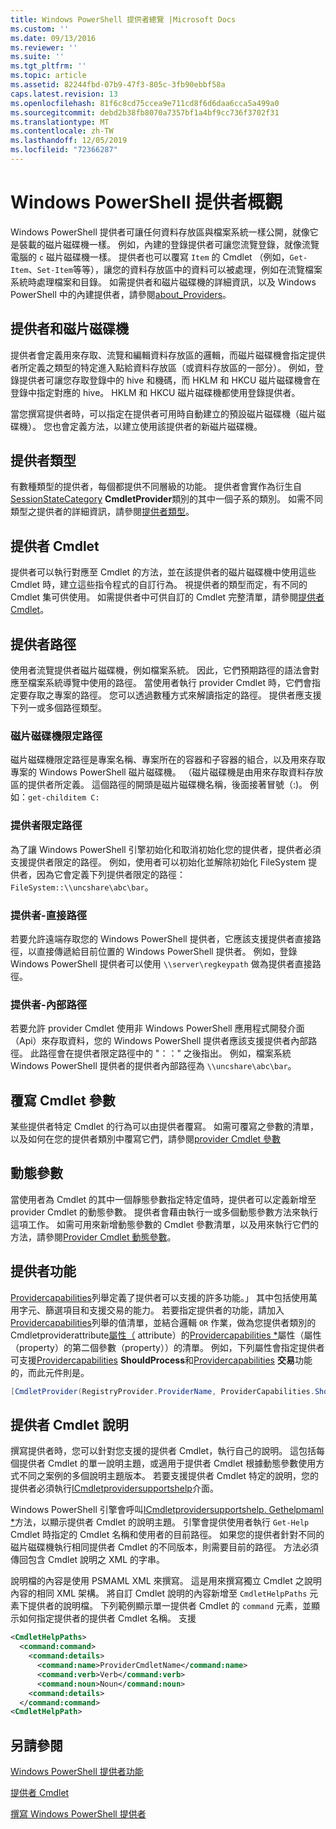 ```yaml
---
title: Windows PowerShell 提供者總覽 |Microsoft Docs
ms.custom: ''
ms.date: 09/13/2016
ms.reviewer: ''
ms.suite: ''
ms.tgt_pltfrm: ''
ms.topic: article
ms.assetid: 82244fbd-07b9-47f3-805c-3fb90ebbf58a
caps.latest.revision: 13
ms.openlocfilehash: 81f6c8cd75ccea9e711cd8f6d6daa6cca5a499a0
ms.sourcegitcommit: debd2b38fb8070a7357bf1a4bf9cc736f3702f31
ms.translationtype: MT
ms.contentlocale: zh-TW
ms.lasthandoff: 12/05/2019
ms.locfileid: "72366287"
---
```

# <a name="windows-powershell-provider-overview"></a>Windows PowerShell 提供者概觀

Windows PowerShell 提供者可讓任何資料存放區與檔案系統一樣公開，就像它是裝載的磁片磁碟機一樣。 例如，內建的登錄提供者可讓您流覽登錄，就像流覽電腦的 `c` 磁片磁碟機一樣。 提供者也可以覆寫 `Item` 的 Cmdlet （例如，`Get-Item`、`Set-Item`等等），讓您的資料存放區中的資料可以被處理，例如在流覽檔案系統時處理檔案和目錄。 如需提供者和磁片磁碟機的詳細資訊，以及 Windows PowerShell 中的內建提供者，請參閱[about_Providers](/powershell/module/microsoft.powershell.core/about/about_providers)。

## <a name="providers-and-drives"></a>提供者和磁片磁碟機

提供者會定義用來存取、流覽和編輯資料存放區的邏輯，而磁片磁碟機會指定提供者所定義之類型的特定進入點給資料存放區（或資料存放區的一部分）。 例如，登錄提供者可讓您存取登錄中的 hive 和機碼，而 HKLM 和 HKCU 磁片磁碟機會在登錄中指定對應的 hive。 HKLM 和 HKCU 磁片磁碟機都使用登錄提供者。

當您撰寫提供者時，可以指定在提供者可用時自動建立的預設磁片磁碟機（磁片磁碟機）。 您也會定義方法，以建立使用該提供者的新磁片磁碟機。

## <a name="type-of-providers"></a>提供者類型

有數種類型的提供者，每個都提供不同層級的功能。 提供者會實作為衍生自[SessionStateCategory](/dotnet/api/system.management.automation.sessionstatecategory?view=pscore-6.2.0) **CmdletProvider**類別的其中一個子系的類別。 如需不同類型之提供者的詳細資訊，請參閱[提供者類型](./provider-types.md)。

## <a name="provider-cmdlets"></a>提供者 Cmdlet

提供者可以執行對應至 Cmdlet 的方法，並在該提供者的磁片磁碟機中使用這些 Cmdlet 時，建立這些指令程式的自訂行為。 視提供者的類型而定，有不同的 Cmdlet 集可供使用。 如需提供者中可供自訂的 Cmdlet 完整清單，請參閱[提供者 Cmdlet](./provider-cmdlets.md)。

## <a name="provider-paths"></a>提供者路徑

使用者流覽提供者磁片磁碟機，例如檔案系統。 因此，它們預期路徑的語法會對應至檔案系統導覽中使用的路徑。 當使用者執行 provider Cmdlet 時，它們會指定要存取之專案的路徑。 您可以透過數種方式來解讀指定的路徑。 提供者應支援下列一或多個路徑類型。

### <a name="drive-qualified-paths"></a>磁片磁碟機限定路徑

磁片磁碟機限定路徑是專案名稱、專案所在的容器和子容器的組合，以及用來存取專案的 Windows PowerShell 磁片磁碟機。 （磁片磁碟機是由用來存取資料存放區的提供者所定義。 這個路徑的開頭是磁片磁碟機名稱，後面接著冒號（:)。 例如：`get-childitem C:`

### <a name="provider-qualified-paths"></a>提供者限定路徑

為了讓 Windows PowerShell 引擎初始化和取消初始化您的提供者，提供者必須支援提供者限定的路徑。 例如，使用者可以初始化並解除初始化 FileSystem 提供者，因為它會定義下列提供者限定的路徑： `FileSystem::\\uncshare\abc\bar`。

### <a name="provider-direct-paths"></a>提供者-直接路徑

若要允許遠端存取您的 Windows PowerShell 提供者，它應該支援提供者直接路徑，以直接傳遞給目前位置的 Windows PowerShell 提供者。 例如，登錄 Windows PowerShell 提供者可以使用 `\\server\regkeypath` 做為提供者直接路徑。

### <a name="provider-internal-paths"></a>提供者-內部路徑

若要允許 provider Cmdlet 使用非 Windows PowerShell 應用程式開發介面（Api）來存取資料，您的 Windows PowerShell 提供者應該支援提供者內部路徑。 此路徑會在提供者限定路徑中的 "：：" 之後指出。 例如，檔案系統 Windows PowerShell 提供者的提供者內部路徑為 `\\uncshare\abc\bar`。

## <a name="overriding-cmdlet-parameters"></a>覆寫 Cmdlet 參數

某些提供者特定 Cmdlet 的行為可以由提供者覆寫。 如需可覆寫之參數的清單，以及如何在您的提供者類別中覆寫它們，請參閱[provider Cmdlet 參數](./provider-cmdlet-parameters.md)

## <a name="dynamic-parameters"></a>動態參數

當使用者為 Cmdlet 的其中一個靜態參數指定特定值時，提供者可以定義新增至 provider Cmdlet 的動態參數。 提供者會藉由執行一或多個動態參數方法來執行這項工作。 如需可用來新增動態參數的 Cmdlet 參數清單，以及用來執行它們的方法，請參閱[Provider Cmdlet 動態參數](./provider-cmdlet-dynamic-parameters.md)。

## <a name="provider-capabilities"></a>提供者功能

[Providercapabilities](/dotnet/api/System.Management.Automation.Provider.ProviderCapabilities)列舉定義了提供者可以支援的許多功能。」 其中包括使用萬用字元、篩選項目和支援交易的能力。 若要指定提供者的功能，請加入[Providercapabilities](/dotnet/api/System.Management.Automation.Provider.ProviderCapabilities)列舉的值清單，並結合邏輯 `OR` 作業，做為您提供者類別的 Cmdletproviderattribute[屬性（](/dotnet/api/System.Management.Automation.Provider.CmdletProviderAttribute) attribute）的[Providercapabilities *](/dotnet/api/System.Management.Automation.Provider.CmdletProviderAttribute.ProviderCapabilities)屬性（屬性（property）的第二個參數（property））的清單。 例如，下列屬性會指定提供者可支援[Providercapabilities](/dotnet/api/System.Management.Automation.Provider.ProviderCapabilities?view=pscore-6.2.0) **ShouldProcess**和[Providercapabilities](/dotnet/api/System.Management.Automation.Provider.ProviderCapabilities?view=pscore-6.2.0) **交易**功能的，而此元件則是。

```csharp
[CmdletProvider(RegistryProvider.ProviderName, ProviderCapabilities.ShouldProcess | ProviderCapabilities.Transactions)]

```

## <a name="provider-cmdlet-help"></a>提供者 Cmdlet 說明

撰寫提供者時，您可以針對您支援的提供者 Cmdlet，執行自己的說明。 這包括每個提供者 Cmdlet 的單一說明主題，或適用于提供者 Cmdlet 根據動態參數使用方式不同之案例的多個說明主題版本。 若要支援提供者 Cmdlet 特定的說明，您的提供者必須執行[ICmdletprovidersupportshelp](/dotnet/api/System.Management.Automation.Provider.ICmdletProviderSupportsHelp)介面。

Windows PowerShell 引擎會呼叫[ICmdletprovidersupportshelp. Gethelpmaml *](/dotnet/api/System.Management.Automation.Provider.ICmdletProviderSupportsHelp.GetHelpMaml)方法，以顯示提供者 Cmdlet 的說明主題。 引擎會提供使用者執行 `Get-Help` Cmdlet 時指定的 Cmdlet 名稱和使用者的目前路徑。 如果您的提供者針對不同的磁片磁碟機執行相同提供者 Cmdlet 的不同版本，則需要目前的路徑。 方法必須傳回包含 Cmdlet 說明之 XML 的字串。

說明檔的內容是使用 PSMAML XML 來撰寫。 這是用來撰寫獨立 Cmdlet 之說明內容的相同 XML 架構。 將自訂 Cmdlet 說明的內容新增至 `CmdletHelpPaths` 元素下提供者的說明檔。 下列範例顯示單一提供者 Cmdlet 的 `command` 元素，並顯示如何指定提供者的提供者 Cmdlet 名稱。 支援

```xml
<CmdletHelpPaths>
  <command:command>
    <command:details>
      <command:name>ProviderCmdletName</command:name>
      <command:verb>Verb</command:verb>
      <command:noun>Noun</command:noun>
    <command:details>
  </command:command>
<CmdletHelpPath>
```

## <a name="see-also"></a>另請參閱

[Windows PowerShell 提供者功能](./provider-types.md)

[提供者 Cmdlet](./provider-cmdlets.md)

[撰寫 Windows PowerShell 提供者](./writing-a-windows-powershell-provider.md)